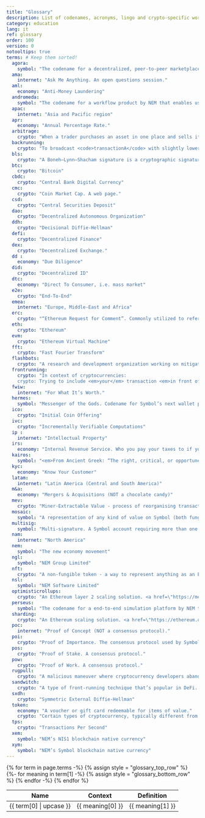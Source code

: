 ```yaml
---
title: "Glossary"
description: List of codenames, acronyms, lingo and crypto-specific words not everyone is familiar with.
category: education
lang: it
ref: glossary
order: 100
version: 0
notooltips: true
terms: # Keep them sorted!
  agora:
    symbol: "The codename for a decentralized, peer-to-peer marketplace built on Symbol to enable the trading of mosaics."
  ama:
    internet: "Ask Me Anything. An open questions session."
  aml:
    economy: "Anti-Money Laundering"
  andromeda:
    symbol: "The codename for a workflow product by NEM that enables users to visually architect and deploy dApps."
  apac:
    internet: "Asia and Pacific region"
  apr:
    economy: "Annual Percentage Rate."
  arbitrage:
    crypto: "When a trader purchases an asset in one place and sells it in another place to profit from a deviation in natural prices between markets."
  backrunning:
    crypto: "To broadcast <code>transactionA</code> with slightly lower gas (or fees) than an already pending <code>transactionB</code> so that <code>transactionA</code> gets mined <em>right after</em> <code>transactionB</code> in the same block."
  bls:
    crypto: "A Boneh–Lynn–Shacham signature is a cryptographic signature scheme which allows a user to verify that a signer is authentic."
  btc:
    crypto: "Bitcoin"
  cbdc:
    crypto: "Central Bank Digital Currency"
  cmc:
    crypto: "Coin Market Cap. A web page."
  csd:
    crypto: "Central Securities Deposit"
  dao:
    crypto: "Decentralized Autonomous Organization"
  ddh:
    crypto: "Decisional Diffie-Hellman"
  defi:
    crypto: "Decentralized Finance"
  dex:
    crypto: "Decentralized Exchange."
  dd :
    economy: "Due Diligence"
  did:
    crypto: "Decentralized ID"
  dtc:
    economy: "Direct To Consumer, i.e. mass market"
  e2e:
    crypto: "End-To-End"
  emea:
    internet: "Europe, Middle-East and Africa"
  erc:
    crypto: "“Ethereum Request for Comment”. Commonly utilized to refer to a token standard on the EVM (such as ERC-20, ERC-721, ERC-1155)."
  eth:
    crypto: "Ethereum"
  evm:
    crypto: "Ethereum Virtual Machine"
  fft:
    crypto: "Fast Fourier Transform"
  flashbots:
    crypto: "A research and development organization working on mitigating the negative effects of MEV extraction techniques."
  frontrunning:
    crypto: "In context of cryptocurrencies:
    crypto: Trying to include <em>your</em> transaction <em>in front of</em> some other transaction. This is more important in case of DeFi markets, where gains can be made from front-running."
  fwiw:
    internet: "For What It’s Worth."
  hermes:
    symbol: "Messenger of the Gods. Codename for Symbol’s next wallet project."
  ico:
    crypto: "Initial Coin Offering"
  ivc:
    crypto: "Incrementally Verifiable Computations"
  ip :
    internet: "Intellectual Property"
  irs:
    economy: "Internal Revenue Service. Who you pay your taxes to if you live in the US."
  kairos:
    symbol: "<em>From Ancient Greek: “The right, critical, or opportune moment.”</em> The codename for a collectible card game, built on top of Symbol. <a href=\"https://nem-software.atlassian.net/wiki/spaces/CD/overview?homepageId=633766243\">Kairos</a>."
  kyc:
    economy: "Know Your Customer"
  latam:
    internet: "Latin America (Central and South America)"
  m&a:
    economy: "Mergers & Acquisitions (NOT a chocolate candy)"
  mev:
    crypto: "Miner-Extractable Value - process of reorganising transactions inside a block by miners, to gain <em>something</em> (might be covered by secret contract)"
  mosaic:
    symbol: "A representation of any kind of value on Symbol (both fungible and non-fungible)."
  multisig:
    symbol: "Multi-signature. A Symbol account requiring more than one signature to operate."
  nam:
    internet: "North America"
  nem:
    symbol: "The new economy movement"
  ngl:
    symbol: "NEM Group Limited"
  nft:
    crypto: "A non-fungible token - a way to represent anything as an Ethereum-based asset."
  nsl:
    symbol: "NEM Software Limited"
  optimisticrollups:
    crypto: "An Ethereum layer 2 scaling solution. <a href=\"https://medium.com/stakefish/optimistic-rollups-how-they-work-and-why-they-matter-3f677a504fcf\">Optimistic Rollups</a>."
  perseus:
    symbol: "The codename for a end-to-end simulation platform by NEM that allows backtesting of network upgrades. Will launch with Symbol support but other blockchains can be added."
  sharding:
    crypto: "An Ethereum scaling solution. <a href=\"https://ethereum.org/en/eth2/shard-chains/\">Sharding</a>."
  poc:
    internet: "Proof of Concept (NOT a consensus protocol)."
  poi:
    crypto: "Proof of Importance. The consensus protocol used by Symbol. Similar to PoS but measuring an account’s activity besides its stake."
  pos:
    crypto: "Proof of Stake. A consensus protocol."
  pow:
    crypto: "Proof of Work. A consensus protocol."
  rugpull:
    crypto: "A malicious maneuver where cryptocurrency developers abandon a project and run off with the funds."
  sandwitch:
    crypto: "A type of front-running technique that’s popular in DeFi. To make a sandwich, you find a pending transaction in the network and then try to surround the network by placing one order <em>just</em> before the transaction (front-running) and one order just after it (back-running)."
  sxdh:
    crypto: "Symmetric External Diffie-Hellman"
  token:
    economy: "A voucher or gift card redeemable for items of value."
    crypto: "Certain types of cryptocurrency, typically different from the main currency of a blockchain."
  tps:
    crypto: "Transactions Per Second"
  xem:
    symbol: "NEM’s NIS1 blockchain native currency"
  xym:
    symbol: "NEM’s Symbol blockchain native currency"
---
```


<table>
  <thead>
    <tr>
      <th>Name</th>
      <th>Context</th>
      <th>Definition</th>
    </tr>
  </thead>
  <tbody>
    {% for term in page.terms -%}
      {% assign style = "glossary_top_row" %}
      {%- for meaning in term[1] -%}
        <tr>
        <td class="{{style}} glossary_term">{{ term[0] | upcase }}</td>
        <td class="{{style}}"><span class="glossary_category">{{ meaning[0] }}</span></td>
        <td class="{{style}}">{{ meaning[1] }}</td>
        </tr>
        {% assign style = "glossary_bottom_row" %}
      {% endfor -%}
    {% endfor %}
  </tbody>
</table>
